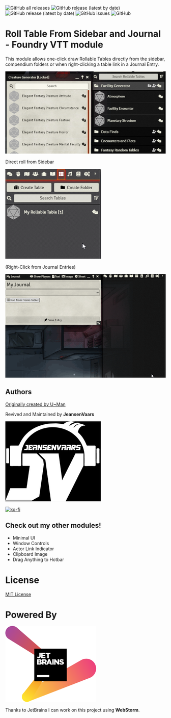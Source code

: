 ![GitHub all releases](https://img.shields.io/github/downloads/saif-ellafi/foundryvtt-rolltable-from-sidebar/total?logo=GitHub) ![GitHub release (latest by date)](https://img.shields.io/github/downloads/saif-ellafi/foundryvtt-rolltable-from-sidebar/latest/total) ![GitHub release (latest by date)](https://img.shields.io/github/v/release/saif-ellafi/foundryvtt-rolltable-from-sidebar) ![GitHub issues](https://img.shields.io/github/issues-raw/saif-ellafi/foundryvtt-rolltable-from-sidebar) ![GitHub](https://img.shields.io/github/license/saif-ellafi/foundryvtt-rolltable-from-sidebar)
# Roll Table From Sidebar and Journal - Foundry VTT module
This module allows one-click draw Rollable Tables directly from the sidebar, compendium folders or when right-clicking a table link in a Journal Entry.

![img_1.png](img_1.png)

Direct roll from Sidebar

![](preview.gif)

(Right-Click from Journal Entries)

![](journal.gif)

## Authors
[Originally created by U~Man](https://gitlab.com/mesfoliesludiques/foundryvtt-rolltable-from-sidebar)

Revived and Maintained by **JeansenVaars**

![JVLogo](logo-small-black.png)

[![ko-fi](https://ko-fi.com/img/githubbutton_sm.svg)](https://ko-fi.com/V7V14D3AH)

## Check out my other modules!
* Minimal UI
* Window Controls
* Actor Link Indicator
* Clipboard Image
* Drag Anything to Hotbar

# License
[MIT License](./LICENSE.md)

# Powered By
[![JetBrains](./jetbrains.svg)](https://www.jetbrains.com)

Thanks to JetBrains I can work on this project using **WebStorm**.